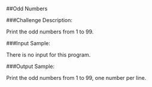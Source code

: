 ##Odd Numbers

###Challenge Description:

Print the odd numbers from 1 to 99.

###Input Sample:

There is no input for this program.

###Output Sample:

Print the odd numbers from 1 to 99, one number per line.

